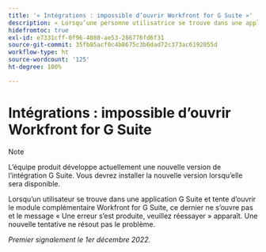 ```yaml
---
title: '« Intégrations : impossible d’ouvrir Workfront for G Suite »'
description: « Lorsqu’une personne utilisatrice se trouve dans une application G Suite et tente d’ouvrir le module complémentaire Workfront for G Suite, ce dernier ne s’ouvre pas et le message « Une erreur s’est produite. Réessayez » apparaît. Une nouvelle tentative ne résout pas le problème.  »
hidefromtoc: true
exl-id: e7331cff-0f96-4080-ae53-286776fd6f31
source-git-commit: 35fb85acf0c4b8675c3b6dad72c373ac6192055d
workflow-type: ht
source-wordcount: '125'
ht-degree: 100%

---
```


# Intégrations : impossible d’ouvrir Workfront for G Suite

<!--Converted to Story-->

>[!NOTE]
>
>L’équipe produit développe actuellement une nouvelle version de l’intégration G Suite. Vous devrez installer la nouvelle version lorsqu’elle sera disponible.

Lorsqu’un utilisateur se trouve dans une application G Suite et tente d’ouvrir le module complémentaire Workfront for G Suite, ce dernier ne s’ouvre pas et le message « Une erreur s’est produite, veuillez réessayer » apparaît. Une nouvelle tentative ne résout pas le problème.

_Premier signalement le 1er décembre 2022._
